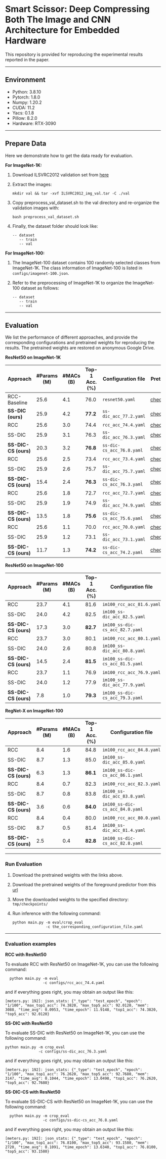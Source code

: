 # Smart Scissor: Deep Compressing Both The Image and CNN Architecture for Embedded Hardware

 This repository is provided for reproducing the experimental results reported in the paper.

---
## Environment


* Python: 3.8.10
* Pytorch: 1.8.0
* Numpy: 1.20.2
* CUDA: 11.2
* Yacs: 0.1.8
* Pillow: 8.2.0
* Hardware: RTX-3090

---
## Prepare Data

Here we demonstrate how to get the data ready for evaluation.

**For ImageNet-1K:**
1. Download ILSVRC2012 validation set from [here](https://image-net.org/download.php)
2. Extract the images:

   ```
   mkdir val && tar -xvf ILSVRC2012_img_val.tar -C ./val
   ```
   
3. Copy preprocess_val_dataset.sh to the val directory and re-organize the validation images with:

   ```
   bash preprocess_val_dataset.sh
   ```

7. Finally, the dataset folder should look like:

   ```
   -- dataset 
      -- train
      -- val
   ```
   
**For ImageNet-100:**
1. The ImageNet-100 dataset contains 100 randomly selected classes from ImageNet-1K. The class information of ImageNet-100
is listed in ``configs/imagenet-100.json``.
2. Refer to the preprocessing of ImageNet-1K to organize the ImageNet-100 dataset as follows:

   ```
   -- dataset
      -- train
      -- val
   ```
   
---
## Evaluation
We list the performance of different approaches, and provide the corresponding configurations and pretrained weights for
reproducing the results. The pretrained weights are restored on anonymous Google Drive.


**ResNet50 on ImageNet-1K**   

| Approach | #Params (M) | #MACs (B) | Top-1 Acc. (%)  | Configuration file |  Pretrained |
| ------- | --------- | ------- | -------  | ------- | ------- |
| RCC-Baseline            | 25.6     | 4.1    | 76.0       | ``resnet50.yaml``            | [checkpoint](https://drive.google.com/file/d/15A3IuZYKUAsISOFtjue1w3EKnbh34k-2/view?usp=sharing) |
| **SS-DIC (ours)**       | 25.9     | 4.2    | **77.2**   | ``ss-dic_acc_77.2.yaml``     | [checkpoint](https://drive.google.com/file/d/1LKG3r_-QEY-_GVZTiPiu0lgfKvlWLCUu/view?usp=sharing) |
| RCC                     | 25.6     | 3.0    | 74.4       | ``rcc_acc_74.4.yaml``        | [checkpoint](https://drive.google.com/file/d/1i1u05wJDcrod4rHHMdfslIiZbnW4JQdr/view?usp=sharing) |
| SS-DIC                  | 25.9     | 3.1    | 76.3       | ``ss-dic_acc_76.3.yaml``     | [checkpoint](https://drive.google.com/file/d/1jOOIxTCTsRRrqkp2q5frXgGI_B4v3eIe/view?usp=sharing) |
| **SS-DIC-CS (ours)**    | 20.3     | 3.2    | **76.8**   | ``ss-dic-cs_acc_76.8.yaml``  | [checkpoint](https://drive.google.com/file/d/17ZYzdjJBlFt8rP1DdOBoj1rib1RzzbAc/view?usp=sharing) |
| RCC                     | 25.6     | 2.5    | 73.4       | ``rcc_acc_73.4.yaml``        | [checkpoint](https://drive.google.com/file/d/1Pu6VVPd-rImQqDs1TzejtMUAtAdVY-Lu/view?usp=sharing) |
| SS-DIC                  | 25.9     | 2.6    | 75.7       | ``ss-dic_acc_75.7.yaml``     | [checkpoint](https://drive.google.com/file/d/1kHNL9HfNiWxDxFDVlJpnl-LHIOYBnlZE/view?usp=sharing) |
| **SS-DIC-CS (ours)**    | 15.4     | 2.4    | **76.3**   | ``ss-dic-cs_acc_76.3.yaml``  | [checkpoint](https://drive.google.com/file/d/1g2_t4zCIpcvbT49FjAaaYmjtQgg-zOyV/view?usp=sharing) |
| RCC                     | 25.6     | 1.8    | 72.7       | ``rcc_acc_72.7.yaml``        | [checkpoint](https://drive.google.com/file/d/1JVBSlRTFXGLueu81d4sPNmQ7e2Uq6n3X/view?usp=sharing) |
| SS-DIC                  | 25.9     | 1.9    | 74.9       | ``ss-dic_acc_74.9.yaml``     | [checkpoint](https://drive.google.com/file/d/1jtelV2yJ17kTU5LRzJfHlThpMyApgfHp/view?usp=sharing) |
| **SS-DIC-CS (ours)**    | 13.5     | 1.8    | **75.6**   | ``ss-dic-cs_acc_75.6.yaml``  | [checkpoint](https://drive.google.com/file/d/1_hrdGV4ZZzHUAwLtFRc94e8ZuOodIUQ2/view?usp=sharing) |
| RCC                     | 25.6     | 1.1    | 70.0       | ``rcc_acc_70.0.yaml``        | [checkpoint](https://drive.google.com/file/d/1U2pDwV6mL7YDR2zRTzIaPmk_izCSU1qw/view?usp=sharing) |
| SS-DIC                  | 25.9     | 1.2    | 73.1       | ``ss-dic_acc_73.1.yaml``     | [checkpoint](https://drive.google.com/file/d/1Vg3ww30hnfvtlNZ9nX8TLSBC2TelhW_Z/view?usp=sharing) |
| **SS-DIC-CS (ours)**    | 11.7     | 1.3    | **74.2**   | ``ss-dic-cs_acc_74.2.yaml``  | [checkpoint](https://drive.google.com/file/d/19Gm_ek6OO7HrQ6PJ5q9Uqh99AjmUb9el/view?usp=sharing) |


**ResNet50 on ImageNet-100**

| Approach | #Params (M) | #MACs (B) | Top-1 Acc. (%)  | Configuration file |  Pretrained |
| ------- | --------- | ------- | -------  | ------- | ------- |
| RCC                     | 23.7     | 4.1    | 81.6       | ``im100_rcc_acc_81.6.yaml``       | [checkpoint](https://drive.google.com/file/d/10LKOsOY2GpeHYi2r74bIEg_o-f36ssvR/view?usp=sharing) |
| SS-DIC                  | 24.0     | 4.2    | 82.5       | ``im100_ss-dic_acc_82.5.yaml``    | [checkpoint](https://drive.google.com/file/d/1Ivg_mB_lMzYEBuz8FldeKU3UQHJ26zI4/view?usp=sharing) |
| **SS-DIC-CS (ours)**    | 17.3     | 3.0    | **82.7**   | ``im100_ss-dic-cs_acc_82.7.yaml`` | [checkpoint](https://drive.google.com/file/d/1MI-FwOUT1VhqG3nT-wXYqxY4Wmpp3URC/view?usp=sharing) |
| RCC                     | 23.7     | 3.0    | 80.1       | ``im100_rcc_acc_80.1.yaml``       | [checkpoint](https://drive.google.com/file/d/1eVNHeOh5N6DIJHpPtwX1L7o_ftxk7iNn/view?usp=sharing) |
| SS-DIC                  | 24.0     | 2.6    | 80.8       | ``im100_ss-dic_acc_80.8.yaml``    | [checkpoint](https://drive.google.com/file/d/1lOIL7uxoYVJk_D9SJQXHiNQ7WS_ubHgy/view?usp=sharing) |
| **SS-DIC-CS (ours)**    | 14.5     | 2.4    | **81.5**   | ``im100_ss-dic-cs_acc_81.5.yaml`` | [checkpoint](https://drive.google.com/file/d/1BllcE17chOc0mcZ9hvQJBtj_J9d3TFAi/view?usp=sharing) |
| RCC                     | 23.7     | 1.1    | 76.9       | ``im100_rcc_acc_76.9.yaml``       | [checkpoint](https://drive.google.com/file/d/1YzPtzirs4RSpWKNQF34gHVXXXGPbQeQQ/view?usp=sharing) |
| SS-DIC                  | 24.0     | 1.2    | 77.9       | ``im100_ss-dic_acc_77.9.yaml``    | [checkpoint](https://drive.google.com/file/d/1pdlSY9fj_VaXf6a-Vy8sO5qTOX6cikTD/view?usp=sharing) |
| **SS-DIC-CS (ours)**    | 7.8      | 1.0    | **79.3**   | ``im100_ss-dic-cs_acc_79.3.yaml`` | [checkpoint](https://drive.google.com/file/d/1DFmafDv8oVLawhGfXWoLnfio_1xyzjJ0/view?usp=sharing) |


**RegNet-X on ImageNet-100**

| Approach | #Params (M) | #MACs (B) | Top-1 Acc. (%)  | Configuration file |  Pretrained |
| ------- | --------- | ------- | -------  | ------- | ------- |
| RCC                     | 8.4     | 1.6    | 84.8       | ``im100_rcc_acc_84.8.yaml``       | [checkpoint](https://drive.google.com/file/d/1Au9QCG0Zp-OZKeOSRH1Rqhpgifa8WXbs/view?usp=sharing) |
| SS-DIC                  | 8.7     | 1.3    | 85.0       | ``im100_ss-dic_acc_85.0.yaml``    | [checkpoint](https://drive.google.com/file/d/1rVBptPhtLTDNWEomgeS8qEqK4ysUTRlF/view?usp=sharing) |
| **SS-DIC-CS (ours)**    | 6.3     | 1.3    | **86.1**   | ``im100_ss-dic-cs_acc_86.1.yaml`` | [checkpoint](https://drive.google.com/file/d/1pNaHYC-Y6lqwHF2Vwc0fIYIJMScnwB05/view?usp=sharing) |
| RCC                     | 8.4     | 0.7    | 82.3       | ``im100_rcc_acc_82.3.yaml``       | [checkpoint](https://drive.google.com/file/d/11zVw3hXsrZj4a5ZT19KIFTEKME7iOK2c/view?usp=sharing) |
| SS-DIC                  | 8.7     | 0.8    | 83.8       | ``im100_ss-dic_acc_83.8.yaml``    | [checkpoint](https://drive.google.com/file/d/1Bx38jPWUrFz9ELNz95307VtmpY9Ikkvy/view?usp=sharing) |
| **SS-DIC-CS (ours)**    | 3.6     | 0.6    | **84.0**   | ``im100_ss-dic-cs_acc_84.0.yaml`` | [checkpoint](https://drive.google.com/file/d/1R2BMiByGgSCT7s93Wber1uN89t8f-Ksq/view?usp=sharing) |
| RCC                     | 8.4     | 0.4    | 80.0       | ``im100_rcc_acc_80.0.yaml``       | [checkpoint](https://drive.google.com/file/d/1M19xumtLXE3H3dl8sRBBf00QozOu8BdU/view?usp=sharing) |
| SS-DIC                  | 8.7     | 0.5    | 81.4       | ``im100_ss-dic_acc_81.4.yaml``    | [checkpoint](https://drive.google.com/file/d/13eedMqfaVs_hXtGhe9WZEMnhVCAoL6AU/view?usp=sharing) |
| **SS-DIC-CS (ours)**    | 2.5     | 0.4    | **82.8**   | ``im100_ss-dic-cs_acc_82.8.yaml`` | [checkpoint](https://drive.google.com/file/d/1UdlKsZdg4CtBJfsQSlOK-Eg2_YHUe-6-/view?usp=sharing) |

---

### Run Evaluation
1. Download the pretrained weights with the links above.
2. Download the pretrained weights of the foreground predictor from this [url](https://drive.google.com/file/d/1YTPh4fXSuRmIaTW5YjxpZ_MfRyANFZlr/view?usp=sharing)
3. Move the downloaded weights to the specified directory: ``tmp/checkpoints/``
4. Run inference with the following command:

   ```
   python main.py -m eval/crop_eval
                  -c the_corresponding_configuration_file.yaml
   ```

---

### Evaluation examples

**RCC with ResNet50**

To evaluate RCC with ResNet50 on ImageNet-1K, you can use the following command:

   ```
     python main.py -m eval
                    -c configs/rcc_acc_74.4.yaml
   ```

and if everything goes right, you may obtain an output like this:

   ```
   [meters.py: 192]: json_stats: {"_type": "test_epoch", "epoch": "1/100", "max_top1_acc": 74.3820, "max_top5_acc": 92.0120, "mem": 3088, "time_avg": 0.0953, "time_epoch": 11.9148, "top1_acc": 74.3820, "top5_acc": 92.0120}
   ```


**SS-DIC with ResNet50**

To evaluate SS-DIC with ResNet50 on ImageNet-1K, you can use the following command:

   ```
   python main.py -m crop_eval
                  -c configs/ss-dic_acc_76.3.yaml
   ```

and if everything goes right, you may obtain an output like this:
   
   ```
   [meters.py: 192]: json_stats: {"_type": "test_epoch", "epoch": "1/100", "max_top1_acc": 76.2620, "max_top5_acc": 92.7680, "mem": 3147, "time_avg": 0.1044, "time_epoch": 13.0498, "top1_acc": 76.2620, "top5_acc": 92.7680}
   ```


**SS-DIC-CS with ResNet50**

To evaluate SS-DIC-CS with ResNet50 on ImageNet-1K, you can use the following command:

   ```
     python main.py -m crop_eval
                    -c configs/ss-dic-cs_acc_76.8.yaml
   ```
and if everything goes right, you may obtain an output like this:

   ```
   [meters.py: 192]: json_stats: {"_type": "test_epoch", "epoch": "1/100", "max_top1_acc": 76.8100, "max_top5_acc": 93.1580, "mem": 2720, "time_avg": 0.1091, "time_epoch": 13.6340, "top1_acc": 76.8100, "top5_acc": 93.1580}
   ```
